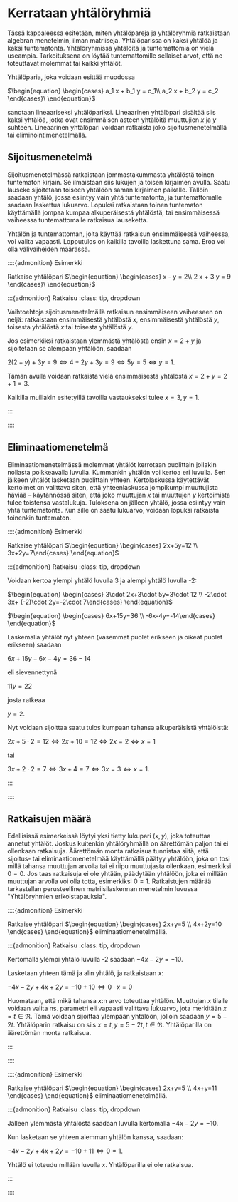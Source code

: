 # Kerrataan yhtälöryhmiä

Tässä kappaleessa esitetään, miten yhtälöpareja ja yhtälöryhmiä ratkaistaan algebran menetelmin, ilman matriiseja. Yhtälöparissa on kaksi yhtälöä ja kaksi tuntematonta. Yhtälöryhmissä yhtälöitä ja tuntemattomia on vielä useampia. Tarkoituksena on löytää tuntemattomille sellaiset arvot, että ne toteuttavat molemmat tai kaikki yhtälöt.

Yhtälöparia, joka voidaan esittää muodossa 

$\begin{equation}
    \begin{cases}
      a_1 x + b_1 y = c_1\\
      a_2 x + b_2 y = c_2
    \end{cases}\
\end{equation}$

sanotaan lineaariseksi yhtälöpariksi. Lineaarinen yhtälöpari sisältää siis kaksi yhtälöä, jotka ovat ensimmäisen asteen yhtälöitä muuttujien $x$ ja $y$ suhteen. Lineaarinen yhtälöpari voidaan ratkaista joko sijoitusmenetelmällä tai eliminointimenetelmällä.
    
## Sijoitusmenetelmä
    
Sijoitusmenetelmässä ratkaistaan jommastakummasta yhtälöstä toinen tuntematon kirjain. Se ilmaistaan siis lukujen ja toisen kirjaimen avulla. Saatu lauseke sijoitetaan toiseen yhtälöön saman kirjaimen paikalle. Tällöin saadaan yhtälö, jossa esiintyy vain yhtä tuntematonta, ja tuntemattomalle saadaan laskettua lukuarvo. Lopuksi ratkaistaan toinen tuntematon käyttämällä jompaa kumpaa alkuperäisestä yhtälöstä, tai ensimmäisessä vaiheessa tuntemattomalle ratkaisua lauseketta.

Yhtälön ja tuntemattoman, joita käyttää ratkaisun ensimmäisessä vaiheessa, voi valita vapaasti. Lopputulos on kaikilla tavoilla laskettuna sama. Eroa voi olla välivaiheiden määrässä.

::::{admonition} Esimerkki

Ratkaise yhtälöpari $\begin{equation}
    \begin{cases}
      x - y = 2\\
      2 x + 3 y = 9
    \end{cases}\
\end{equation}$

:::{admonition} Ratkaisu
:class: tip, dropdown

Vaihtoehtoja sijoitusmenetelmällä ratkaisun ensimmäiseen vaiheeseen on neljä: ratkaistaan ensimmäisestä yhtälöstä $x$, ensimmäisestä yhtälöstä $y$, toisesta yhtälöstä $x$ tai toisesta yhtälöstä $y$.

Jos esimerkiksi ratkaistaan ylemmästä yhtälöstä ensin $x=2+y$ ja sijoitetaan se alempaan yhtälöön, saadaan 

$2(2+y)+3y=9 \Leftrightarrow  4+2y+3y=9 \Leftrightarrow 5y=5 \Leftrightarrow y=1$.

Tämän avulla voidaan ratkaista vielä ensimmäisestä yhtälöstä $x=2+y=2+1=3$.

Kaikilla muillakin esitetyillä tavoilla vastaukseksi tulee $x=3,y=1$.

:::

::::


## Eliminaatiomenetelmä

Eliminaatiomenetelmässä molemmat yhtälöt kerrotaan puolittain jollakin nollasta poikkeavalla luvulla. Kummankin yhtälön voi kertoa eri luvulla. Sen jälkeen yhtälöt lasketaan puolittain yhteen. Kertolaskussa käytettävät kertoimet on valittava siten, että yhteenlaskussa jompikumpi muuttujista häviää – käytännössä siten, että joko muuttujan $x$ tai muuttujen $y$ kertoimista tulee toistensa vastalukuja. Tuloksena on jälleen yhtälö, jossa esiintyy vain yhtä tuntematonta. Kun sille on saatu lukuarvo, voidaan lopuksi ratkaista toinenkin tuntematon.

::::{admonition} Esimerkki

Ratkaise yhtälöpari $\begin{equation} \begin{cases} 2x+5y=12 \\ 3x+2y=7\end{cases} \end{equation}$

:::{admonition} Ratkaisu
:class: tip, dropdown

Voidaan kertoa ylempi yhtälö luvulla 3 ja alempi yhtälö luvulla -2:

$\begin{equation} \begin{cases} 3\cdot 2x+3\cdot 5y=3\cdot 12 \\ -2\cdot 3x+ (-2)\cdot 2y=-2\cdot 7\end{cases} \end{equation}$

$\begin{equation} \begin{cases} 6x+15y=36 \\ -6x-4y=-14\end{cases} \end{equation}$

Laskemalla yhtälöt nyt yhteen (vasemmat puolet erikseen ja oikeat puolet erikseen) saadaan

$6x+15y-6x-4y=36-14$

eli sievennettynä

$11y=22$

josta ratkeaa

$y=2$.

Nyt voidaan sijoittaa saatu tulos kumpaan tahansa alkuperäisistä yhtälöistä:

$2x+5\cdot 2=12 \Leftrightarrow 2x+10=12 \Leftrightarrow 2x=2 \Leftrightarrow x=1$

tai

$3x+2\cdot 2=7 \Leftrightarrow 3x+4=7 \Leftrightarrow 3x=3 \Leftrightarrow x=1$.

:::

::::

## Ratkaisujen määrä
 
Edellisissä esimerkeissä löytyi yksi tietty lukupari $(x,y)$, joka toteuttaa annetut yhtälöt. Joskus kuitenkin yhtälöryhmällä on äärettömän paljon tai ei ollenkaan ratkaisuja. Äärettömän monta ratkaisua tunnistaa siitä, että sijoitus- tai eliminaatiomenetelmää käyttämällä päätyy yhtälöön, joka on tosi millä tahansa muuttujan arvolla tai ei riipu muuttujasta ollenkaan, esimerkiksi $0=0$. Jos taas ratkaisuja ei ole yhtään, päädytään yhtälöön, joka ei millään muuttujan arvolla voi olla totta, esimerkiksi $0=1$. Ratkaistujen määrää tarkastellan perusteellinen matriisilaskennan menetelmin luvussa "Yhtälöryhmien erikoistapauksia".

::::{admonition} Esimerkki

Ratkaise yhtälöpari $\begin{equation} \begin{cases} 2x+y=5 \\ 4x+2y=10 \end{cases} \end{equation}$  eliminaatiomenetelmällä.

:::{admonition} Ratkaisu
:class: tip, dropdown

Kertomalla ylempi yhtälö luvulla -2 saadaan $-4x-2y=-10$. 

Lasketaan yhteen tämä ja alin yhtälö, ja ratkaistaan $x$:

$-4x-2y+4x+2y=-10+10 \Leftrightarrow  0\cdot x=0$

Huomataan, että mikä tahansa $x$:n arvo toteuttaa yhtälön. Muuttujan $x$ tilalle voidaan valita ns. parametri eli vapaasti valittava lukuarvo, jota merkitään $x=t \in \Re$. Tämä voidaan sijoittaa ylempään yhtälöön, jolloin saadaan $y=5-2t$. Yhtälöparin ratkaisu on siis $x=t, y=5-2t, t \in \Re$. Yhtälöparilla on äärettömän monta ratkaisua.

:::

::::

::::{admonition} Esimerkki

Ratkaise yhtälöpari $\begin{equation} \begin{cases} 2x+y=5 \\ 4x+y=11 \end{cases} \end{equation}$ eliminaatiomenetelmällä.

:::{admonition} Ratkaisu
:class: tip, dropdown

Jälleen ylemmästä yhtälöstä saadaan luvulla kertomalla $-4x-2y=-10$. 

Kun lasketaan se yhteen alemman yhtälön kanssa, saadaan: 

$-4x-2y+4x+2y=-10+11 \Leftrightarrow  0=1$.

Yhtälö ei toteudu millään luvulla $x$. Yhtälöparilla ei ole ratkaisua.

:::

::::